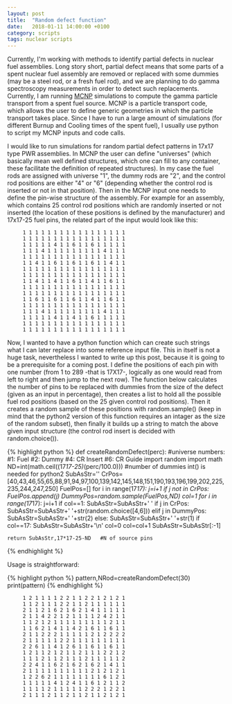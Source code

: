 ```yaml
---
layout: post
title:  "Random defect function"
date:   2018-01-11 14:00:00 +0100
category: scripts
tags: nuclear scripts
---
```


Currently, I'm working with methods to identify partial defects in nuclear fuel assemblies. Long story short, partial defect means that some parts of a spent nuclear fuel assembly are removed or replaced with some dummies (may be a steel rod, or a fresh fuel rod), and we are planning to do gamma spectroscopy measurements in order to detect such replacements. Currently, I am running [MCNP](https://mcnp.lanl.gov/) simulations to compute the gamma particle transport from a spent fuel source. MCNP is a particle transport code, which allows the user to define generic geometries in which the particle transport takes place. Since I have to run a large amount of simulations (for different Burnup and Cooling times of the spent fuel), I usually use python to script my MCNP inputs and code calls.

I would like to run simulations for random partial defect patterns in 17x17 type PWR assemblies. In MCNP the user can define "universes" (which basically mean well defined structures, which one can fill to any container, these facilitate the definition of repeated structures). In my case the fuel rods are assigned with universe "1", the dummy rods are "2", and the control rod positions are either "4" or "6" (depending whether the control rod is inserted or not in that position). Then in the MCNP input one needs to define the pin-wise structure of the assembly. For example for an assembly, which contains 25 control rod positions which are randomly inserted or not inserted (the location of these positions is defined by the manufacturer) and 17x17-25 fuel pins, the related part of the input would look like this:

         1 1 1 1 1 1 1 1 1 1 1 1 1 1 1 1 1
         1 1 1 1 1 1 1 1 1 1 1 1 1 1 1 1 1
         1 1 1 1 1 4 1 1 6 1 1 6 1 1 1 1 1
         1 1 1 4 1 1 1 1 1 1 1 1 1 4 1 1 1
         1 1 1 1 1 1 1 1 1 1 1 1 1 1 1 1 1
         1 1 4 1 1 6 1 1 6 1 1 6 1 1 4 1 1
         1 1 1 1 1 1 1 1 1 1 1 1 1 1 1 1 1
         1 1 1 1 1 1 1 1 1 1 1 1 1 1 1 1 1
         1 1 4 1 1 4 1 1 6 1 1 4 1 1 6 1 1
         1 1 1 1 1 1 1 1 1 1 1 1 1 1 1 1 1
         1 1 1 1 1 1 1 1 1 1 1 1 1 1 1 1 1
         1 1 6 1 1 6 1 1 6 1 1 4 1 1 6 1 1
         1 1 1 1 1 1 1 1 1 1 1 1 1 1 1 1 1
         1 1 1 4 1 1 1 1 1 1 1 1 1 4 1 1 1
         1 1 1 1 1 4 1 1 4 1 1 6 1 1 1 1 1
         1 1 1 1 1 1 1 1 1 1 1 1 1 1 1 1 1
         1 1 1 1 1 1 1 1 1 1 1 1 1 1 1 1 1

Now, I wanted to have a python function which can create such strings what I can later replace into some reference input file. This in itself is not a huge task, nevertheless I wanted to write up this post, because it is going to be a prerequisite for a coming post. I define the positions of each pin with one number (from 1 to 289 -that is 17X17-, logically as one would read from left to right and then jump to the next row). The function below calculates the number of pins to be replaced with dummies from the size of the defect (given as an input in percentage), then creates a list to hold all the possible fuel rod positions (based on the 25 given control rod positions). Then it creates a random sample of these positions with random.sample() (keep in mind that the python2 version of this function requires an intager as the size of the random subset), then finally it builds up a string to match the above given input structure (the control rod insert is decided with random.choice()).

{% highlight python %}
def createRandomDefect(perc):
    #universe numbers:
    #1: Fuel
    #2: Dummy
    #4: CR Insert
    #6: CR Guide
    import random
    import math
    ND=int(math.ceil((17*17-25)*(perc/100.0))) #number of dummies int() is needed for python2
    SubAsStr=''
    CrPos=[40,43,46,55,65,88,91,94,97,100,139,142,145,148,151,190,193,196,199,202,225,235,244,247,250]
    FuelPos=[]
    for i in range(17*17):
        j=i+1
        if j not in CrPos:        
            FuelPos.append(j)
    DummyPos=random.sample(FuelPos,ND)
    col=1
    for i in range(17*17):
        j=i+1
        if col==1:
            SubAsStr=SubAsStr+'        '
        if j in CrPos:
            SubAsStr=SubAsStr+' '+str(random.choice([4,6]))
        elif j in DummyPos:
            SubAsStr=SubAsStr+' '+str(2)
        else:
            SubAsStr=SubAsStr+' '+str(1)
        if col==17:
            SubAsStr=SubAsStr+'\n'
            col=0
        col=col+1
    SubAsStr=SubAsStr[:-1]
        
    return SubAsStr,17*17-25-ND   #N of source pins
{% endhighlight %}


Usage is straightforward:

{% highlight python %}
pattern,NRod=createRandomDefect(30)
print(pattern)
{% endhighlight %}

         1 2 1 1 1 1 2 2 1 1 2 2 1 2 1 2 1
         1 1 2 1 1 1 2 2 1 1 2 1 1 1 1 1 1
         2 1 1 2 1 6 2 1 6 2 1 4 1 1 1 1 1
         2 1 1 4 2 2 1 2 1 1 1 1 2 4 2 1 1
         1 1 2 1 2 1 1 1 1 1 1 1 1 1 2 1 1
         1 1 6 2 1 4 1 1 4 2 1 6 1 1 6 1 1
         2 1 1 2 2 2 1 1 1 1 1 2 1 2 2 2 2
         2 1 1 1 1 1 2 2 1 1 1 1 1 1 1 1 1
         2 2 6 1 1 4 1 2 6 1 1 6 1 1 6 1 1
         1 2 1 1 2 1 2 1 1 2 1 1 1 2 2 1 2
         1 1 1 2 1 1 2 1 1 1 2 1 1 1 1 1 2
         2 2 4 1 1 6 2 1 6 2 1 6 2 1 4 1 1
         2 1 1 1 1 1 1 1 1 1 1 2 1 2 1 2 1
         1 2 2 6 2 1 1 1 1 1 1 1 1 6 1 2 1
         1 1 1 1 1 4 1 2 4 1 1 6 1 2 1 1 2
         1 1 1 1 2 1 1 1 1 1 2 2 2 1 2 2 1
         2 1 1 1 2 1 1 2 1 1 2 1 1 2 1 2 1
